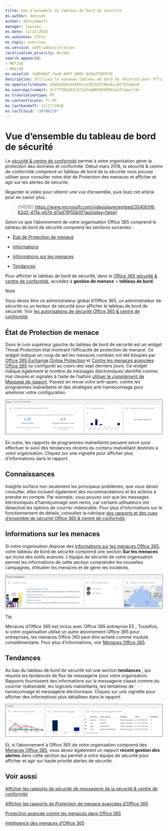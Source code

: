 ```yaml
---
title: Vue d’ensemble du tableau de bord de sécurité
ms.author: deniseb
author: denisebmsft
manager: laurawi
ms.date: 11/27/2018
ms.audience: ITPro
ms.topic: overview
ms.service: o365-administration
localization_priority: Normal
search.appverid:
- MET150
- MOE150
ms.assetid: fe0b9b8f-faa9-44ff-8095-4d1b2f507b74
description: Utilisez le nouveau tableau de bord de sécurité pour Office 365 Threat Protection état, de révision et d’afficher et agir sur les alertes de sécurité.
ms.openlocfilehash: d4dd20d5ce456bfca391925786a5cc02787dee54
ms.sourcegitcommit: 2cf7f5bb282c971d33e00f65d9982a3f14aec74e
ms.translationtype: MT
ms.contentlocale: fr-FR
ms.lasthandoff: 11/27/2018
ms.locfileid: "26706278"
---
```

# <a name="security-dashboard-overview"></a>Vue d’ensemble du tableau de bord de sécurité

Le [sécurité &amp; centre de conformité](go-to-the-securitycompliance-center.md) permet à votre organisation gérer la protection des données et conformité. Début mars 2018, la sécurité &amp; centre de conformité comprend un tableau de bord de la sécurité vous pouvez utiliser pour consulter votre état de Protection des menaces et afficher et agir sur les alertes de sécurité. 
  
Regarder la vidéo pour obtenir une vue d’ensemble, puis lisez cet article pour en savoir plus.
  
> [!VIDEO https://www.microsoft.com/videoplayer/embed/3540b1f8-62d2-47fa-a07d-d7ad76f55b0f?autoplay=false]
  
Selon ce que l’abonnement de votre organisation Office 365 comprend le tableau de bord de sécurité comprend les sections suivantes :
  
- [État de Protection de menace](#threat-protection-status)
    
- [Informations](#insights)
    
- [Informations sur les menaces](#threat-intelligence)
    
- [Tendances](#trends)
    
Pour afficher le tableau de bord de sécurité, dans le [Office 365 sécurité &amp; centre de conformité](go-to-the-securitycompliance-center.md), accédez à **gestion de menace** \> **tableau de bord**.
  
> [!NOTE]
> Vous devez être un administrateur global d’Office 365, un administrateur de sécurité ou un lecteur de sécurité pour afficher le tableau de bord de sécurité. Voir [les autorisations de sécurité Office 365 &amp; centre de conformité](permissions-in-the-security-and-compliance-center.md). 
  
## <a name="threat-protection-status"></a>État de Protection de menace

Dans le coin supérieur gauche du tableau de bord de sécurité est un widget Threat Protection état montrant l’efficacité de protection de menace. Ce widget indique un coup de œil les menaces combien ont été bloqués par [Office 365 Exchange Online Protection](anti-spam-protection.md) et [Contre les menaces avancées Office 365](office-365-atp.md) (si configuré) au cours des sept derniers jours. Ce widget indique également le nombre de messages électroniques identifié comme mal classés et signalés à l’aide de l’option [utiliser le complément de Message de rapport](https://support.office.com/article/b5caa9f1-cdf3-4443-af8c-ff724ea719d2). Passez en revue votre anti-spam, contre les programmes malveillants et des stratégies anti-hameçonnage pour améliorer votre configuration.
  
![Widgets de protection de menace en haut du tableau de bord de sécurité](media/5c7c644e-6b01-4bf8-b991-f6ba0fdc5717.png)
  
En outre, les rapports de programmes malveillants peuvent servir pour effectuer le suivi des tendances récents du contenu malveillant destinés à votre organisation. Cliquez sur une vignette pour afficher plus d’informations dans le rapport.
  
## <a name="insights"></a>Connaissances

Insights surface non seulement les principaux problèmes, que vous devez consulter, elles incluent également des recommandations et les actions à prendre en compte. Par exemple, vous pouvez voir que les messages électroniques d’hameçonnage sont remis, car certains utilisateurs ont désactivé les options de courrier indésirable. Pour plus d’informations sur le fonctionnement de détails, consultez la rubrique [des rapports et des vues d’ensemble de sécurité Office 365 &amp; centre de conformité](reports-and-insights-in-security-and-compliance.md).
  
## <a name="threat-intelligence"></a>Informations sur les menaces

Si votre organisation dispose des [Informations sur les menaces Office 365](office-365-ti.md), votre tableau de bord de sécurité comprend une section **Sur les menaces** qui inclut des outils avancés. L’équipe de sécurité de votre organisation permet les informations de cette section comprendre les nouvelles campagnes, d’étudier les menaces et de gérer les incidents. 
  
![Informations sur les menaces permet de comprendre les attaques ciblées vers votre organisation](media/6ce67cf2-3bbb-4008-9c55-1b4c7af0471f.png)
  
> [!TIP]
> Menaces d’Office 365 est inclus avec Office 365 entreprise E5 ; Toutefois, si votre organisation utilise un autre abonnement Office 365 pour entreprises, les menaces Office 365 peut être acheté comme module complémentaire. Pour plus d’informations, voir [Menaces Office 365](office-365-ti.md). 
  
## <a name="trends"></a>Tendances

Au bas du tableau de bord de sécurité est une section **tendances** , qui résume les tendances de flux de messagerie pour votre organisation. Rapports fournissent des informations sur la messagerie classé comme du courrier indésirable, les logiciels malveillants, les tentatives de hameçonnage et messagerie électronique. Cliquez sur une vignette pour afficher des informations plus détaillées dans le rapport. 
  
![La section tendances résume les tendances de flux de messagerie de l’organisation](media/edec55c0-59f4-4510-ae91-4a50b7b3cd93.png)
  
Et, si l’abonnement à Office 365 de votre organisation comprend des [Menaces Office 365](office-365-ti.md), vous devez également un rapport **récent gestion des alertes** dans cette section qui permet à votre équipe de sécurité pour afficher et agir sur haute priorité alertes de sécurité. 
  
## <a name="related-topics"></a>Voir aussi

[Afficher les rapports de sécurité de messagerie de la sécurité &amp; centre de conformité](view-email-security-reports.md)
  
[Afficher les rapports de Protection de menace avancées d’Office 365](view-reports-for-atp.md)
  
[Protection avancée contre les menaces dans Office 365](office-365-atp.md)
  
[Intelligence des menaces d’Office 365](office-365-ti.md)
  

